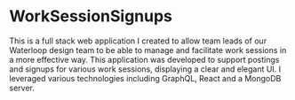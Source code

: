 # WorkSessionSignups

This is a full stack web application I created to allow team leads of our Waterloop design team to be able to manage and facilitate
work sessions in a more effective way. This application was developed to support postings and signups for various work sessions, displaying
a clear and elegant UI. I leveraged various technologies including GraphQL, React and a MongoDB server.
